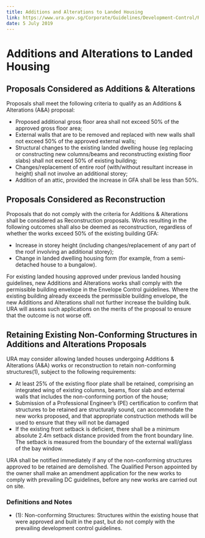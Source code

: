 ```yaml
---
title: Additions and Alterations to Landed Housing
link: https://www.ura.gov.sg/Corporate/Guidelines/Development-Control/Residential/Terrace/Additions-Alterations
date: 5 July 2019
---
```


# Additions and Alterations to Landed Housing

## Proposals Considered as Additions & Alterations

Proposals shall meet the following criteria to qualify as an Additions & Alterations (A&A) proposal:

- Proposed additional gross floor area shall not exceed 50% of the approved gross floor area;
- External walls that are to be removed and replaced with new walls shall not exceed 50% of the approved external walls;
- Structural changes to the existing landed dwelling house (eg replacing or constructing new columns/beams and reconstructing existing floor slabs) shall not exceed 50% of existing building;
- Changes/replacement of entire roof (with/without resultant increase in height) shall not involve an additional storey;
- Addition of an attic, provided the increase in GFA shall be less than 50%.

## Proposals Considered as Reconstruction

Proposals that do not comply with the criteria for Additions & Alterations shall be considered as Reconstruction proposals. Works resulting in the following outcomes shall also be deemed as reconstruction, regardless of whether the works exceed 50% of the existing building GFA:

- Increase in storey height (including changes/replacement of any part of the roof involving an additional storey);
- Change in landed dwelling housing form (for example, from a semi-detached house to a bungalow).

For existing landed housing approved under previous landed housing guidelines, new Additions and Alterations works shall comply with the permissible building envelope in the Envelope Control guidelines. Where the existing building already exceeds the permissible building envelope, the new Additions and Alterations shall not further increase the building bulk. URA will assess such applications on the merits of the proposal to ensure that the outcome is not worse off.

## Retaining Existing Non-Conforming Structures in Additions and Alterations Proposals

URA may consider allowing landed houses undergoing Additions & Alterations (A&A) works or reconstruction to retain non-conforming structures(1), subject to the following requirements:

- At least 25% of the existing floor plate shall be retained, comprising an integrated wing of existing columns, beams, floor slab and external walls that includes the non-conforming portion of the house;
- Submission of a Professional Engineer’s (PE) certification to confirm that structures to be retained are structurally sound, can accommodate the new works proposed, and that appropriate construction methods will be used to ensure that they will not be damaged
- If the existing front setback is deficient, there shall be a minimum absolute 2.4m setback distance provided from the front boundary line. The setback is measured from the boundary of the external wall/glass of the bay window.

URA shall be notified immediately if any of the non-conforming structures approved to be retained are demolished. The Qualified Person appointed by the owner shall make an amendment application for the new works to comply with prevailing DC guidelines, before any new works are carried out on site.

### Definitions and Notes

- (1): Non-conforming Structures: Structures within the existing house that were approved and built in the past, but do not comply with the prevailing development control guidelines.
